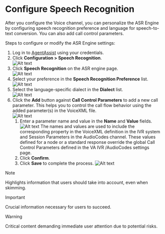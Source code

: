 

# Configure Speech Recognition

After you configure the Voice channel, you can personalize the ASR Engine by configuring speech recognition preference and language for speech-to-text conversion. You can also add call control parameters.

Steps to configure or modify the ASR Engine settings:

1. Log in to [AgentAssist](https://agentassist.kore.ai/koreagentassist/) using your credentials.
2. Click **Configuration > Speech Recognition**. \
    ![Alt text](../assets/images/asr-engine/image_1.png)
3. Click **Speech Recognition** on the ASR engine page. \
    ![Alt text](../assets/images/asr-engine/image_2.png)
4. Select your preference in the **Speech Recognition Preference** list. \
    ![Alt text](../assets/images/asr-engine/image_3.png)
5. Select the language-specific dialect in the **Dialect** list. \
    ![Alt text](../assets/images/asr-engine/image_4.png)
6. Click the **Add** button against **Call Control Parameters** to add a new call parameter. This helps you to control the call flow behavior using the added parameter(s) in the VoiceXML file. \
    ![Alt text](../assets/images/asr-engine/image_5.png)
    1. Enter a parameter name and value in the **Name** and **Value** fields. \
    ![Alt text](../assets/images/asr-engine/image_6.png)
The names and values are used to include the corresponding property in the VoiceXML definition in the IVR system and Session Parameters in the AudioCodes channel. These values defined for a node or a standard response override the global Call Control Parameters defined in the VA IVR /AudioCodes settings page.
    2. Click **Confirm**.
    3. Click **Save** to complete the process.
    ![Alt text](../assets/images/asr-engine/image_7.png)

> [!NOTE]  
> Highlights information that users should take into account, even when skimming.

> [!IMPORTANT]  
> Crucial information necessary for users to succeed.

> [!WARNING]  
> Critical content demanding immediate user attention due to potential risks.